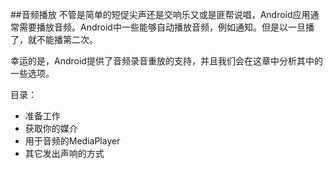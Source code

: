 ##音频播放
不管是简单的短促尖声还是交响乐又或是匪帮说唱，Android应用通常需要播放音频。Android中一些能够自动播放音频，例如通知。但是以一旦播了，就不能播第二次。

幸运的是，Android提供了音频录音重放的支持，并且我们会在这章中分析其中的一些选项。

目录：
* 准备工作
* 获取你的媒介
* 用于音频的MediaPlayer
* 其它发出声响的方式